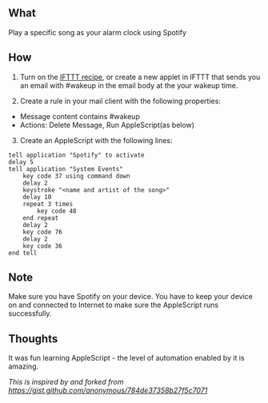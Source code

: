 ## What
Play a specific song as your alarm clock using Spotify

## How
1. Turn on the [IFTTT recipe](https://ifttt.com/recipes/283707-spotify-alarm-clock), or create a new applet in IFTTT that sends you an email with #wakeup in the email body at the your wakeup time.

2. Create a rule in your mail client with the following properties:
- Message content contains #wakeup
- Actions: Delete Message, Run AppleScript(as below)

3. Create an AppleScript with the following lines:

```
tell application "Spotify" to activate
delay 5
tell application "System Events"
	key code 37 using command down
	delay 2
	keystroke "<name and artist of the song>"
	delay 10
	repeat 3 times
		key code 48
	end repeat
	delay 2
	key code 76
	delay 2
	key code 36
end tell
```

## Note
Make sure you have Spotify on your device.
You have to keep your device on and connected to Internet to make sure the AppleScript runs successfully.


## Thoughts
It was fun learning AppleScript - the level of automation enabled by it is amazing.

*This is inspired by and forked from https://gist.github.com/anonymous/784de37358b27f5c7071*
